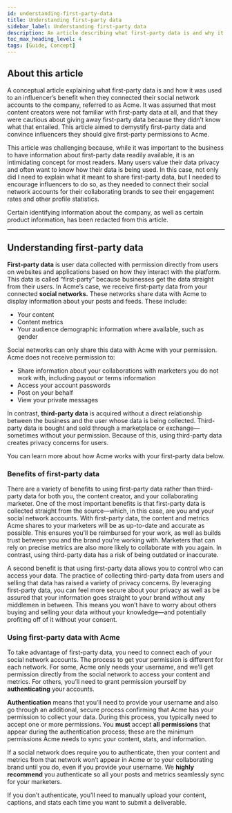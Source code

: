 ```yaml
---
id: understanding-first-party-data
title: Understanding first-party data
sidebar_label: Understanding first-party data
description: An article describing what first-party data is and why it's beneficial for users
toc_max_heading_level: 4
tags: [Guide, Concept]
---
```


## About this article

A conceptual article explaining what first-party data is and how it was used to an influencer’s benefit when they connected their social network accounts to the company, referred to as Acme. It was assumed that most content creators were not familiar with first-party data at all, and that they were cautious about giving away first-party data because they didn’t know what that entailed. This article aimed to demystify first-party data and convince influencers they should give first-party permissions to Acme.

This article was challenging because, while it was important to the business to have information about first-party data readily available, it is an intimidating concept for most readers. Many users value their data privacy and often want to know how their data is being used. In this case, not only did I need to explain what it meant to share first-party data, but I needed to encourage influencers to do so, as they needed to connect their social network accounts for their collaborating brands to see their engagement rates and other profile statistics.

Certain identifying information about the company, as well as certain product information, has been redacted from this article.

<hr></hr>

## Understanding first-party data

**First-party data** is user data collected with permission directly from users on websites and applications based on how they interact with the platform. This data is called “first-party” because businesses get the data straight from their users. In Acme’s case, we receive first-party data from your connected **social networks.** These networks share data with Acme to display information about your posts and feeds. These include:

* Your content
* Content metrics
* Your audience demographic information where available, such as gender

Social networks can only share this data with Acme with your permission. Acme does not receive permission to:

* Share information about your collaborations with marketers you do not work with, including payout or terms information
* Access your account passwords
* Post on your behalf
* View your private messages

In contrast, **third-party data** is acquired without a direct relationship between the business and the user whose data is being collected. Third-party data is bought and sold through a marketplace or exchange—sometimes without your permission. Because of this, using third-party data creates privacy concerns for users.

You can learn more about how Acme works with your first-party data below.

### Benefits of first-party data

There are a variety of benefits to using first-party data rather than third-party data for both you, the content creator, and your collaborating marketer. One of the most important benefits is that first-party data is collected straight from the source—which, in this case, are you and your social network accounts. With first-party data, the content and metrics Acme shares to your marketers will be as up-to-date and accurate as possible. This ensures you’ll be reimbursed for your work, as well as builds trust between you and the brand you’re working with. Marketers that can rely on precise metrics are also more likely to collaborate with you again. In contrast, using third-party data has a risk of being outdated or inaccurate.

A second benefit is that using first-party data allows you to control who can access your data. The practice of collecting third-party data from users and selling that data has raised a variety of privacy concerns. By leveraging first-party data, you can feel more secure about your privacy as well as be assured that your information goes straight to your brand without any middlemen in between. This means you won’t have to worry about others buying and selling your data without your knowledge—and potentially profiting off of it without your consent.

### Using first-party data with Acme

To take advantage of first-party data, you need to connect each of your social network accounts. The process to get your permission is different for each network. For some, Acme only needs your username, and we’ll get permission directly from the social network to access your content and metrics. For others, you’ll need to grant permission yourself by **authenticating** your accounts.

**Authentication** means that you’ll need to provide your username and also go through an additional, secure process confirming that Acme has your permission to collect your data. During this process, you typically need to accept one or more permissions. You **must** accept **all permissions** that appear during the authentication process; these are the minimum permissions Acme needs to sync your content, stats, and information.

If a social network does require you to authenticate, then your content and metrics from that network won’t appear in Acme or to your collaborating brand until you do, even if you provide your username. We **highly recommend** you authenticate so all your posts and metrics seamlessly sync for your marketers.

If you don’t authenticate, you’ll need to manually upload your content, captions, and stats each time you want to submit a deliverable.